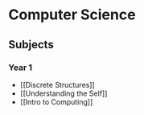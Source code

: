 # Computer Science

## Subjects
### Year 1
- [[Discrete Structures]]
- [[Understanding the Self]]
- [[Intro to Computing]]